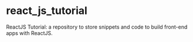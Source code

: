 # react_js_tutorial
ReactJS Tutorial: a repository to store snippets and code to build front-end apps  with ReactJS.
